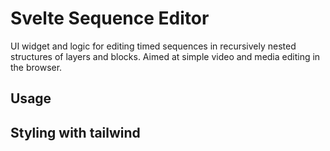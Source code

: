 # Svelte Sequence Editor
UI widget and logic for editing timed sequences in recursively nested structures of layers and blocks. Aimed at simple video and media editing in the browser.

## Usage 


## Styling with tailwind
